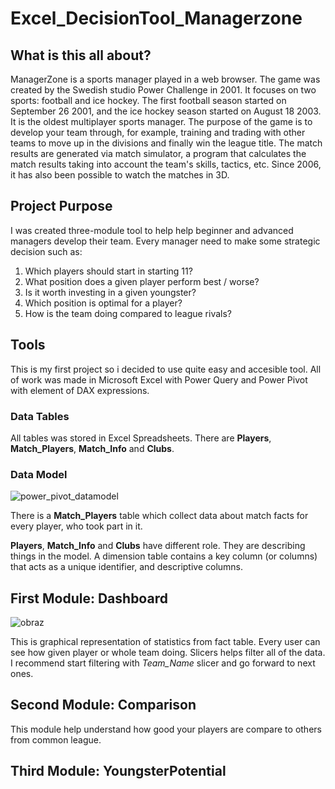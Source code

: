 # Excel_DecisionTool_Managerzone

## What is this all about?

ManagerZone is a sports manager played in a web browser. The game was created by the Swedish studio Power Challenge in 2001. It focuses on two sports: football and ice hockey. The first football season started on September 26 2001, and the ice hockey season started on August 18 2003. It is the oldest multiplayer sports manager.
The purpose of the game is to develop your team through, for example, training and trading with other teams to move up in the divisions and finally win the league title. The match results are generated via match simulator, a program that calculates the match results taking into account the team's skills, tactics, etc. Since 2006, it has also been possible to watch the matches in 3D.


## Project Purpose

I was created three-module tool to help help beginner and advanced managers develop their team. Every manager need to make some strategic decision such as:
1. Which players should start in starting 11?
2. What position does a given player perform best / worse?
3. Is it worth investing in a given youngster?
4. Which position is optimal for a player?
5. How is the team doing compared to league rivals?

## Tools

This is my first project so i decided to use quite easy and accesible tool. All of work was made in Microsoft Excel with Power Query and Power Pivot with element of DAX expressions.

### Data Tables

All tables was stored in Excel Spreadsheets. There are **Players**, **Match_Players**, **Match_Info** and **Clubs**.


### Data Model

![power_pivot_datamodel](https://github.com/MaciejGulaj99/Excel_DecisionTool_Managerzone/assets/142632444/d1294056-fb0b-496b-86ad-60b9c95bc402)

There is a **Match_Players** table which collect data about match facts for every player, who took part in it.

**Players**, **Match_Info** and **Clubs** have different role. They are describing things in the model. A dimension table contains a key column (or columns) that acts as a unique identifier, and descriptive columns.

## First Module: Dashboard


![obraz](https://github.com/MaciejGulaj99/Excel_DecisionTool_Managerzone/assets/142632444/88eb09f6-2449-4383-8147-a2a57426eca7)

This is graphical representation of statistics from fact table. Every user can see how given player or whole team doing.
Slicers helps filter all of the data. I recommend start filtering with *Team_Name* slicer and go forward to next ones.

## Second Module: Comparison

This module help understand how good your players are compare to others from common league.


## Third Module: YoungsterPotential
